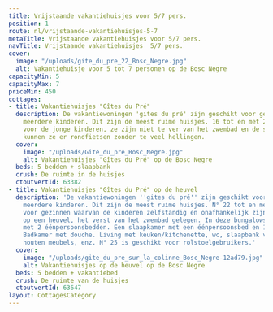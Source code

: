 ```yaml
---
title: Vrijstaande vakantiehuisjes voor 5/7 pers.
position: 1
route: nl/vrijstaande-vakantiehuisjes-5-7
metaTitle: Vrijstaande vakantiehuisjes voor 5/7 pers.
navTitle: Vrijstaande vakantiehuisjes  5/7 pers.
cover:
  image: "/uploads/gite_du_pre_22_Bosc_Negre.jpg"
  alt: Vakantiehuisje voor 5 tot 7 personen op de Bosc Negre
capacityMin: 5
capacityMax: 7
priceMin: 450
cottages:
- title: Vakantiehuisjes "Gîtes du Pré"
  description: De vakantiewoningen 'gites du pré' zijn geschikt voor gezinnen met
    meerdere kinderen. Dit zijn de meest ruime huisjes. 16 tot en met 21 zijn geschikt
    voor de jonge kinderen, ze zijn niet te ver van het zwembad en de speeltuin, bovendien
    kunnen ze er rondfietsen zonder te veel hellingen.
  cover:
    image: "/uploads/Gite_du_pre_Bosc_Negre.jpg"
    alt: Vakantiehuisjes "Gîtes du Pré" op de Bosc Negre
  beds: 5 bedden + slaapbank
  crush: De ruimte in de huisjes
  ctoutvertId: 63382
- title: Vakantiehuisjes "Gîtes du Pré" op de heuvel
  description: 'De vakantiewoningen ''gites du pré'' zijn geschikt voor gezinnen met
    meerdere kinderen. Dit zijn de meest ruime huisjes. N° 22 tot en met 25 zijn geschikt
    voor gezinnen waarvan de kinderen zelfstandig en onafhankelijk zijn. Ze liggen
    op een heuvel, het verst van het zwembad gelegen. In deze bungalows : een slaapkamer
    met 2 éénpersoonsbedden. Een slaapkamer met een éénpersoonsbed en 1 stapelbed.
    Badkamer met douche. Living met keuken/kitchenette, wc, slaapbank voor 2 personen,
    houten meubels, enz. N° 25 is geschikt voor rolstoelgebruikers.'
  cover:
    image: "/uploads/gite_du_pre_sur_la_colinne_Bosc_Negre-12ad79.jpg"
    alt: Vakantiehuisjes op de heuvel op de Bosc Negre
  beds: 5 bedden + vakantiebed
  crush: De ruimte van de huisjes
  ctoutvertId: 63647
layout: CottagesCategory
---
```


